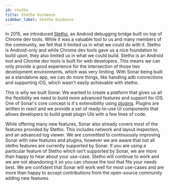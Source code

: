 ```yaml
---
id: stetho
title: Stetho Guidance
sidebar_label: Stetho Guidance
---
```


In 2015, we introduced [Stetho](http://facebook.github.io/stetho/), an Android debugging bridge built on top of Chrome dev tools. While it was a valuable tool to us and many members of the community, we felt that it limited us in what we could do with it. Stetho is Android-only and while Chrome dev tools gave us a nice foundation to build upon, they also limited us in what we could build. Stetho is an Android tool and Chrome dev tools is built for web developers. This means we can only provide a good experience for the intersection of those two development environments, which was very limiting. With Sonar being built as a standalone app, we can do more things, like handling adb connections and supporting iOS, which wasn't easily achievable with stetho.

This is why we built Sonar. We wanted to create a platform that gives us all the flexibility we need to build more advanced features and support for iOS. One of Sonar's core concept is it's extensibility using [plugins](create-plugin.md). Plugins are written in react and we provide a set of ready-to-use UI components that allows developers to build great plugin UIs with a few lines of code.

While offering many new features, Sonar also already covers most of the features provided by Stetho. This includes network and layout inspection, and an advanced log viewer. We are committed to continuously improving Sonar with new features and plugins, however we are aware that not all stetho features are currently supported by Sonar. If you are using a particular feature of Stetho which isn't supported by Sonar, we are more than happy to hear about your use-case. Stetho will continue to work and we are not abandoning it so you can choose the tool that fits your needs best. We are confident that Sonar will work well for most use-cases and are more than happy to accept contributions from the open-source community adding new features.
